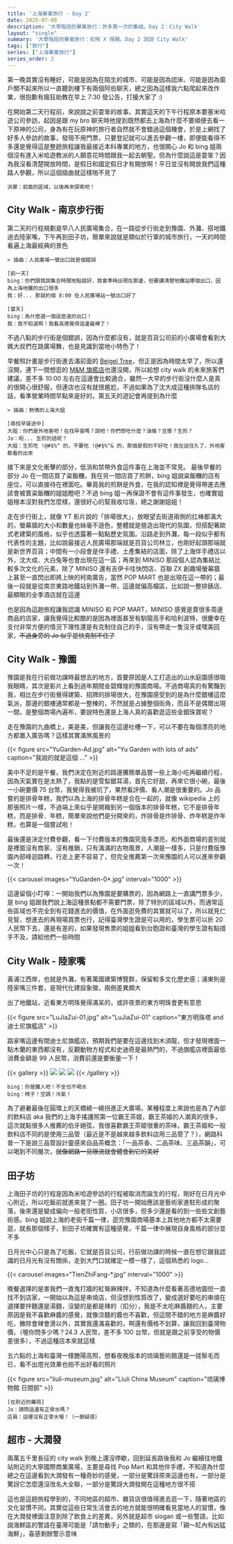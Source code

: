 ```yaml
---
title: '上海畢業旅行 - Day 2'
date: 2025-07-08
description: '大學階段的畢業旅行：許多第一次的集結。Day 2：City Walk'
layout: "single" 
summary: '大學階段的畢業旅行：初飛 X 探親。Day 2 說說 City Walk'
tags: ["旅行"]
series: ["上海畢業旅行"]
series_order: 3
---
```


第一晚其實沒有睡好，可能是因為在陌生的城市、可能是因為認床、可能是因為窗戶關不起來所以一直聽到樓下有兩個阿伯聊天，總之因為這樣我六點爬起來改作業，很抱歉有瘋狂助教在早上 7:30 發公告，打擾大家了 :)

在開始第二天行程前，來說說之前耍笨的故事。其實這天的下午行程原本要塞米哈遊公司參訪，起因是跟 my bro 聊天時他提到既然都去上海為什麼不要順便去看一下原神的公司，身為有在玩原神的旅行者自然就不會錯過這個機會，於是上網找了好多人參訪的故事，發現不用門票，只要登記就可以進去參觀一樓，即便能看得不多還是覺得這是整趟旅程讓我最接近本科專業的地方，也很開心 Jo 和 bing 姐兩個沒有進入米哈遊教派的人願意花時間跟我一起去朝聖。但為什麼說這是耍笨？因為我沒看清楚開放時間，是假日和國定假日才有開放啊！平日並沒有開放我們這種路人參觀，所以這個插曲就這樣啪不見了

```
派蒙：前面的區域，以後再來探索吧！
```

## City Walk - 南京步行街

第二天的行程規劃是早八人民廣場集合，在一路從步行街走到豫園、外灘、搭地鐵過去陸家嘴，下午再到田子坊，簡單來說就是類似於行軍的城市旅行，一天的時間看遍上海最經典的景色

```
> 插曲：人民廣場一號出口就是個錯誤

[前一天]
bing：你們跟我說集合時間地點就好，我會準時出現在那邊，但要講清楚地鐵站哪個出口，因為上海地鐵的出口很多
我：好... 那就約個 8:00 在人民廣場站一號出口好了

[當天]
bing：為什麼選一個這麼遠的出口！
我：我不知道啊！我看高德覺得這邊最棒了！
```

不過八點的步行街是個錯誤，因為什麼都沒有，就是百貨公司前的小廣場會看到大媽大叔們在跳廣場舞，也是見識到當地小特色了！

早餐照計畫是步行街進去滿前面的 [Beigel Tree](https://tw.trip.com/moments/detail/shanghai-2-130993221/)，但正是因為時間太早了，所以還沒開，連下一間想逛的 [M&M 旗艦店](https://www.mms.com/en-us/explore/mms-stores/shanghai)也還沒開，所以給想 city walk 的未來旅客們建議，差不多 10:00 左右在這邊會比較適合，雖然一大早的步行街沒什麼人是真的很開心很舒服，但連店也沒有就很尷尬，不過如果為了沈大成這種排隊名店的話，看準營業時間早點來是好的，第五天的遊記會再提到為什麼

```
> 插曲：熱情的上海大姐

[尋找早餐途中]
大姐：你們是外地客吧！在找早餐嗎？說吧！你們想吃什麼？油條？豆漿？生煎？
Jo：呃... 生煎的話呢？
大姐：生煎吃 !@#$%^ 的，不要吃 !@#$%^& 的，那個是假的不好吃！我在這住久了，外地客都看的出來
```

接下來是文化衝擊的部分，低消和禁帶外食這件事在上海並不常見。
最後早餐的部分 Jo 在一間店買了粢飯糰，我在另一間店買了煎餅，bing 姐說粢飯糰的店有座位，可以直接待在裡面吃。畢竟我的煎餅是外食，在我的認知裡是覺得帶進去應該會被賣粢飯糰的姐姐瞪吧？不過 bing 姐一再保證不會有這件事發生，也確實姐姐根本沒對我們怎麼樣，還很好心的幫我收垃圾，總之謝謝姐姐！

走在步行街上，就像 YT 影片說的「排場很大」，放眼望去街道兩側的扛棒都滿大的，螢幕牆的大小和數量也絲毫不遜色，整體就是營造出現代的氛圍，但搭配著歐式老建築的風格，似乎也透露著一點點歷史氛圍。沿路走到外灘，每一段似乎都有代表性的主題，比如說最接近人民廣場那端就是百貨公司林立，也剛好起頭那端就是新世界百貨；中間有一小段會是伴手禮、土產集結的店面，除了上海伴手禮店以外，沈大成、大白兔等也會出現在這一區；再來到 MINISO 那段個人認為集結比較多次文化的元素，除了 MINISO 還有吉伊卡哇快閃店、百聯 ZX 創趣場螢幕牆上甚至一直閃出即將上映的柯南廣告，當然 POP MART 也是出現在這一帶的；最後一段就是從南京東路地鐵站到外灘一帶，這邊就偏高檔區，比如說一整排錶店、最顯眼的全季酒店就在這邊

也是因為這趟旅程讓我認識 MINISO 和 POP MART，MINISO 感覺是賣很多周邊商品的店家，讓我覺得比較酷的是因為裡面甚至有馴龍高手和哈利波特，很慶幸在支付非常方便的情況下理性還是有克制住自己的手，沒有帶走一隻沒牙或嘿美回家，~~不過身旁的 Jo 似乎是快克制不住了~~

## City Walk - 豫園

豫園是我在行前做功課時最想去的地方，首要原因是人工打造出的山水庭園感很吸我眼睛，其次是影片上看到過年期間金碧輝煌的豫園商場。不過商場真的有驚豔到我，相比在步行街覺得建築、招牌的排場很大，在豫園感受到的是為什麼銀樓這麼氣派，那邊的銀樓通常都是一整棟的，不然就是占據整個街角，而且不是偶爾出現一間，是整個商場內遍布，要說特色還是上海人真的喜歡逛這些金銀珠寶呢？

走在豫園的九曲橋上，美是美，但讓我在這邊吐槽一下，可以不要在每個漂亮的地方都置入廣告嗎？這樣其實滿煞風景的

{{< figure
    src="YuGarden-Ad.jpg"
    alt="Yu Garden with lots of ads"
    caption="我說的就是這個 ..."
    >}}

美中不足的是午餐，我們決定在附近的路邊攤簡單品嘗一些上海小吃再繼續行程，因為天氣實在是太熱了，我點的是雪梨銀耳湯，首先它好甜，再來它很小碗，最後一小碗要價 75 台幣，我覺得我被坑了，果然看評價、看人潮是很重要的。Jo 品嘗的是排骨年糕，我們以為上海的排骨年糕是合在一起的，就像 wikipedia 上的那張照片一樣，不過端上來似乎是開箱到另一個版本的排骨年糕，它不是排骨年糕，而是排骨．年糕，簡單來說他們是分開來的，炸排骨是炸排骨、炸年糕是炸年糕，也算是一個嘗試啦！

最後還是決定付費參觀，看一下付費版本的豫園究竟多漂亮，和外面商場的差別就是裡面沒有商家、沒有推銷，只有滿滿的古物風景，人潮是一樣多，只是付費版豫園內部峰迴路轉，行走上更不容易了，但完全推薦第一次來豫園的人可以進來參觀一次！

{{< carousel images="YuGarden-0*.jpg" interval="1000" >}}

這邊留個小叮嚀：一開始我們以為豫園是要購票的，因為網路上一直講門票多少，是 bing 姐跟我們說上海這種景點都不需要門票，除了特別的區域以外，而通常這些區域也不完全到有花錢進去的價值，在外面逛免費的其實就可以了，所以就見仁見智，想進去的再現場買票也行，記得臺灣學生證是可以用的，學生票可以折 20 人民幣下去，還是有差的，如果發現售票的姐姐看到台胞證和臺灣的學生證有點措手不及，請給他們一些時間

## City Walk - 陸家嘴

黃浦江西岸，也就是外灘，有著萬國建築博覽群，保留較多文化歷史感；浦東則是陸家嘴三件套，是現代化建設象徵，兩側差異頗大

出了地鐵站，近看東方明珠覺得滿呆的，或許夜景的東方明珠會更有意思

{{< figure
    src="LuJiaZui-01.jpg"
    alt="LuJiaZui-01"
    caption="東方明珠塔 and 迪士尼旗艦店"
    >}}

路家嘴這邊有間迪士尼旗艦店，預期我們是要在這邊找到木須龍，但才發現裡面一點木蘭的東西都沒有，反觀動物方程式和史迪奇是最熱門的，不過旗艦店裡面最低消費金額是 99 人民幣，消費前還是要衡量一下！

{{< gallery >}}
    <img src="LuJiaZui-02.jpg" class="grid-w33" />
    <img src="LuJiaZui-03.jpg" class="grid-w33" />
    <img src="LuJiaZui-04.jpg" class="grid-w33" />
{{< /gallery >}}

```
bing：你是鐵人吧！不坐也不喝水
bing：椅子！空調！冷氣！
```

為了避暑最後在圓環上的天橋繞一繞拐進正大廣場，某種程度上來說也是為了內部的飲料店 aka 我們的上海手搖護照第一位霸王茶姬，霸王茶姬的人潮真的很多，這次就點很多人推薦的伯牙絕弦，我很喜歡霸王茶姬很重的茶味，霸王茶姬和一般飲料店不同的是使用三品管（最近是不是越來越多飲料店用三品管了？），網路科普一下是說三品管設計靈感來自品茶概念：「一品茶香、二品茶味、三品茶韻」，可以喝到不同層次，~~就像網路一旦限流就會體會到它的美好~~

## 田子坊

上海田子坊的行程是因為米哈遊參訪的行程被取消而誕生的行程，剛好在日月光中心附近，所以吃飯前就進來晃了一圈。田子坊一開始應該是藝術家進駐形成的聚落，後來還是變成偏向一般老街性質，小店很多，但多少還是看的到一些些文創藝術感。bing 姐說上海的老街千篇一律，逛完豫園商場基本上其他地方都不太需要逛，就長那個樣子，到田子坊確實有這種感覺，千篇一律中展現自身風格的部分並不多

日月光中心只是為了吃飯，它就是百貨公司，行前做功課的時候一直在想它跟我認識的日月光有沒有關係，走到大門口就確定一模一樣了，這個熟悉的 logo...

{{< carousel images="TienZhiFang-*.jpg" interval="1000" >}}

晚餐選擇的是害我們一直鬼打牆的紅脣麻辣拌，不知道為什麼看著高德地圖但一直找不到店家，一開始以為這是串燒店，但沒想到性質改了，變成選好要吃的串燒在選擇要拌麵還是湯麵，沒變的是都是辣的（扣分），我是不太吃麻醬麵的人，主要原因是我不喜歡麻醬的感覺，就像涼麵的醬也不喜歡，但這間不錯的地方是麻醬好吃，撇除會辣會燙以外，其實我還滿喜歡的，啊還有價格不划算，讓我回到臺灣物價，（喔你問多少嗎？24.3 人民幣，差不多 100 台幣，但就是跟之前享受的物價差很多），不過這種店本來就這樣

五六點的上海和臺灣一樣艷陽高照，想看夜晚版本的琉璃藝術館還是一搓鬃毛而已，看不出燈光效果也拍不出好看的照片

{{< figure
    src="liuli-museum.jpg"
    alt="Liuli China Museum"
    caption="琉璃博物館 日間部"
    >}}

```
[在附近的藥局]
Jo：請問這邊有正骨水嗎？
店員：這裡沒有正骨水喔！（一臉疑惑）
```

## 超市 - 大潤發

兩萬五千里長征的 city walk 到晚上還沒停歇，回到延長路後我和 Jo 繼續往地鐵站附近的大寧國際商業廣場，主要是尋找 Pop Mart 和其他伴手禮，不知道為什麼總之在這邊看到大潤發有一種奇妙的感覺，一部分是驚訝原來這邊也有，一部分是驚訝它怎麼還沒改名大全聯，一部分是驚訝大潤發開在這種地方很不搭

這也是這趟旅程學到的，不同地區的超市、雜貨店很值得進去逛一下，隨著地區的文化習慣不同，其實從這些日常生活會去的地方就能很明確看見當地人的習慣，像在大潤發裡面注意到除了飲食上的差異，另外就是超市 slogan 或一些警語，比如說海鮮區的警語在臺灣可能是「請勿動手」之類的，在那邊是寫「親～缸內有凶猛海鮮」，喜感剩餘警示意味